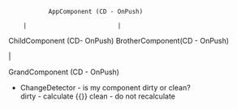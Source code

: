 

               AppComponent (CD - OnPush)
        
        |                         |

  ChildComponent (CD- OnPush)          BrotherComponent(CD - OnPush)
  
  |
  
GrandComponent (CD - OnPush)


- ChangeDetector - is my component dirty or clean?  
dirty - calculate {{}}
clean - do not recalculate
